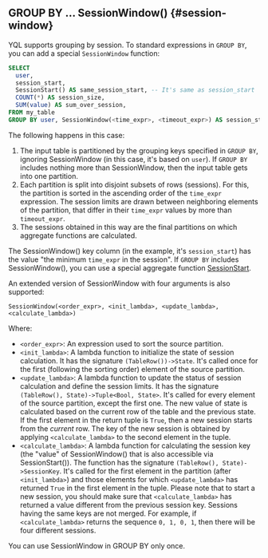 ## GROUP BY ... SessionWindow() {#session-window}

YQL supports grouping by session. To standard expressions in `GROUP BY`, you can add a special `SessionWindow` function:

```sql
SELECT
  user,
  session_start,
  SessionStart() AS same_session_start, -- It's same as session_start
  COUNT(*) AS session_size,
  SUM(value) AS sum_over_session,
FROM my_table
GROUP BY user, SessionWindow(<time_expr>, <timeout_expr>) AS session_start
```

The following happens in this case:

1) The input table is partitioned by the grouping keys specified in `GROUP BY`, ignoring SessionWindow (in this case, it's based on `user`).
   If `GROUP BY` includes nothing more than SessionWindow, then the input table gets into one partition.
2) Each partition is split into disjoint subsets of rows (sessions).
   For this, the partition is sorted in the ascending order of the `time_expr` expression.
   The session limits are drawn between neighboring elements of the partition, that differ in their `time_expr` values by more than `timeout_expr`.
3) The sessions obtained in this way are the final partitions on which aggregate functions are calculated.

The SessionWindow() key column (in the example, it's `session_start`) has the value "the minimum `time_expr` in the session".
If `GROUP BY` includes SessionWindow(), you can use a special aggregate function
[SessionStart](../../../builtins/aggregation.md#session-start).

An extended version of SessionWindow with four arguments is also supported:

`SessionWindow(<order_expr>, <init_lambda>, <update_lambda>, <calculate_lambda>)`

Where:
* `<order_expr>`: An expression used to sort the source partition.
* `<init_lambda>`: A lambda function to initialize the state of session calculation. It has the signature `(TableRow())->State`. It's called once for the first (following the sorting order) element of the source partition.
* `<update_lambda>`: A lambda function to update the status of session calculation and define the session limits. It has the signature `(TableRow(), State)->Tuple<Bool, State>`. It's called for every element of the source partition, except the first one. The new value of state is calculated based on the current row of the table and the previous state. If the first element in the return tuple is `True`, then a new session starts from the _current_ row. The key of the new session is obtained by applying `<calculate_lambda>` to the second element in the tuple.
* `<calculate_lambda>`: A lambda function for calculating the session key (the "value" of SessionWindow() that is also accessible via SessionStart()). The function has the signature `(TableRow(), State)->SessionKey`. It's called for the first element in the partition (after `<init_lambda>`) and those elements for which `<update_lambda>` has returned `True` in the first element in the tuple. Please note that to start a new session, you should make sure that `<calculate_lambda>` has returned a value different from the previous session key. Sessions having the same keys are not merged. For example, if `<calculate_lambda>` returns the sequence `0, 1, 0, 1`, then there will be four different sessions.

You can use SessionWindow in GROUP BY only once.
